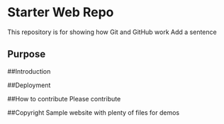 # Starter Web Repo

This repository is for showing how Git and GitHub work
Add a sentence

## Purpose

##Introduction

##Deployment

##How to contribute
Please contribute

##Copyright
Sample website with plenty of files for demos